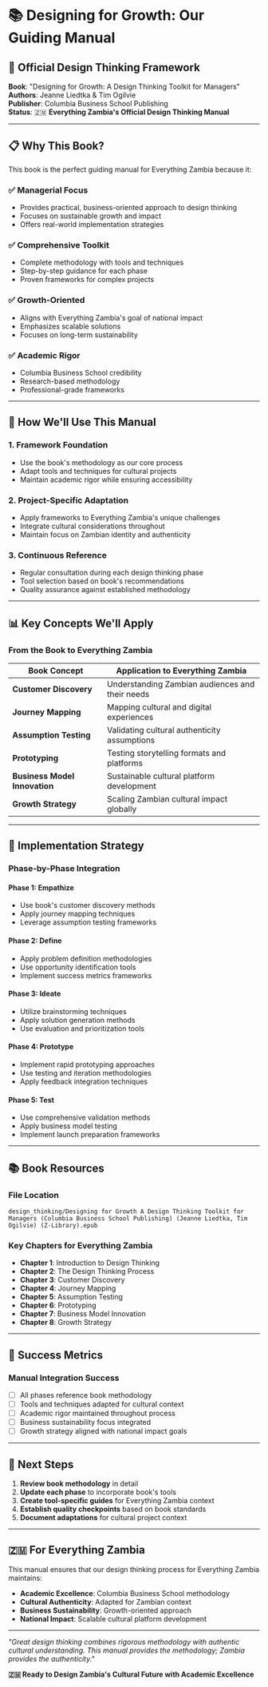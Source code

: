 # 📚 **Designing for Growth: Our Guiding Manual**

## 🎯 **Official Design Thinking Framework**

**Book**: "Designing for Growth: A Design Thinking Toolkit for Managers"  
**Authors**: Jeanne Liedtka & Tim Ogilvie  
**Publisher**: Columbia Business School Publishing  
**Status**: 🇿🇲 **Everything Zambia's Official Design Thinking Manual**

---

## 📋 **Why This Book?**

This book is the perfect guiding manual for Everything Zambia because it:

### **✅ Managerial Focus**
- Provides practical, business-oriented approach to design thinking
- Focuses on sustainable growth and impact
- Offers real-world implementation strategies

### **✅ Comprehensive Toolkit**
- Complete methodology with tools and techniques
- Step-by-step guidance for each phase
- Proven frameworks for complex projects

### **✅ Growth-Oriented**
- Aligns with Everything Zambia's goal of national impact
- Emphasizes scalable solutions
- Focuses on long-term sustainability

### **✅ Academic Rigor**
- Columbia Business School credibility
- Research-based methodology
- Professional-grade frameworks

---

## 🎯 **How We'll Use This Manual**

### **1. Framework Foundation**
- Use the book's methodology as our core process
- Adapt tools and techniques for cultural projects
- Maintain academic rigor while ensuring accessibility

### **2. Project-Specific Adaptation**
- Apply frameworks to Everything Zambia's unique challenges
- Integrate cultural considerations throughout
- Maintain focus on Zambian identity and authenticity

### **3. Continuous Reference**
- Regular consultation during each design thinking phase
- Tool selection based on book's recommendations
- Quality assurance against established methodology

---

## 📊 **Key Concepts We'll Apply**

### **From the Book to Everything Zambia**

| Book Concept | Application to Everything Zambia |
|--------------|----------------------------------|
| **Customer Discovery** | Understanding Zambian audiences and their needs |
| **Journey Mapping** | Mapping cultural and digital experiences |
| **Assumption Testing** | Validating cultural authenticity assumptions |
| **Prototyping** | Testing storytelling formats and platforms |
| **Business Model Innovation** | Sustainable cultural platform development |
| **Growth Strategy** | Scaling Zambian cultural impact globally |

---

## 🚀 **Implementation Strategy**

### **Phase-by-Phase Integration**

#### **Phase 1: Empathize**
- Use book's customer discovery methods
- Apply journey mapping techniques
- Leverage assumption testing frameworks

#### **Phase 2: Define**
- Apply problem definition methodologies
- Use opportunity identification tools
- Implement success metrics frameworks

#### **Phase 3: Ideate**
- Utilize brainstorming techniques
- Apply solution generation methods
- Use evaluation and prioritization tools

#### **Phase 4: Prototype**
- Implement rapid prototyping approaches
- Use testing and iteration methodologies
- Apply feedback integration techniques

#### **Phase 5: Test**
- Use comprehensive validation methods
- Apply business model testing
- Implement launch preparation frameworks

---

## 📚 **Book Resources**

### **File Location**
`design_thinking/Designing for Growth A Design Thinking Toolkit for Managers (Columbia Business School Publishing) (Jeanne Liedtka, Tim Ogilvie) (Z-Library).epub`

### **Key Chapters for Everything Zambia**
- **Chapter 1**: Introduction to Design Thinking
- **Chapter 2**: The Design Thinking Process
- **Chapter 3**: Customer Discovery
- **Chapter 4**: Journey Mapping
- **Chapter 5**: Assumption Testing
- **Chapter 6**: Prototyping
- **Chapter 7**: Business Model Innovation
- **Chapter 8**: Growth Strategy

---

## 🎯 **Success Metrics**

### **Manual Integration Success**
- [ ] All phases reference book methodology
- [ ] Tools and techniques adapted for cultural context
- [ ] Academic rigor maintained throughout process
- [ ] Business sustainability focus integrated
- [ ] Growth strategy aligned with national impact goals

---

## 📝 **Next Steps**

1. **Review book methodology** in detail
2. **Update each phase** to incorporate book's tools
3. **Create tool-specific guides** for Everything Zambia context
4. **Establish quality checkpoints** based on book standards
5. **Document adaptations** for cultural project context

---

## 🇿🇲 **For Everything Zambia**

This manual ensures that our design thinking process for Everything Zambia maintains:
- **Academic Excellence**: Columbia Business School methodology
- **Cultural Authenticity**: Adapted for Zambian context
- **Business Sustainability**: Growth-oriented approach
- **National Impact**: Scalable cultural platform development

---

*"Great design thinking combines rigorous methodology with authentic cultural understanding. This manual provides the methodology; Zambia provides the authenticity."*

**🇿🇲 Ready to Design Zambia's Cultural Future with Academic Excellence**
